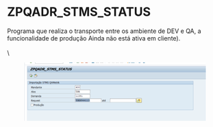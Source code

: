 # ZPQADR\_STMS\_STATUS

Programa que realiza o transporte entre os ambiente de DEV e QA, a funcionalidade de produção Ainda não está ativa em cliente).\
\
\


<figure><img src="../.gitbook/assets/image (123).png" alt=""><figcaption></figcaption></figure>
